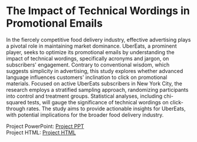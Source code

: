 # The Impact of Technical Wordings in Promotional Emails
In the fiercely competitive food delivery industry, effective advertising plays a pivotal role in maintaining market dominance. UberEats, a prominent player, seeks to optimize its promotional emails by understanding the impact of technical wordings, specifically acronyms and jargon, on subscribers' engagement. Contrary to conventional wisdom, which suggests simplicity in advertising, this study explores whether advanced language influences customers' inclination to click on promotional materials. Focused on active UberEats subscribers in New York City, the research employs a stratified sampling approach, randomizing participants into control and treatment groups. Statistical analyses, including chi-squared tests, will gauge the significance of technical wordings on click-through rates. The study aims to provide actionable insights for UberEats, with potential implications for the broader food delivery industry.

Project PowerPoint: [Project PPT](https://drive.google.com/file/d/14yaDmSQAuAhhE40wJeSADLfIDFuXGyPp/view?usp=sharing) <br>
Project HTML: [Project HTML](https://drive.google.com/file/d/1rWjtir_NkOVZfAo_9BL2gYog2apWealT/view?usp=sharing)
